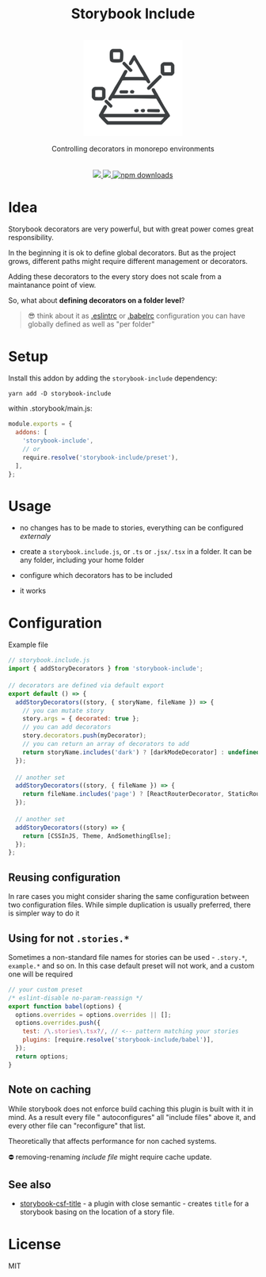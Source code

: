 <div align="center">
  <h1>Storybook Include</h1>
  <br/>
  <img src="https://raw.githubusercontent.com/theKashey/storybook-include/main/assets/logo.png" alt="storybook include logo" width="200" align="center">
  <br/>
  <br/>
   Controlling decorators in monorepo environments
  <br/> 
  <br/>
  <br/>

  <a href="https://www.npmjs.com/package/storybook-include">
    <img src="https://img.shields.io/npm/v/storybook-include.svg?style=flat-square" />
  </a>

  <a href="https://travis-ci.com/github/theKashey/storybook-include">
    <img src="https://travis-ci.com/theKashey/storybook-include.svg" />
  </a>

  <a href="https://www.npmjs.com/package/storybook-include">
   <img src="https://img.shields.io/npm/dm/storybook-include.svg" alt="npm downloads">
  </a>
 <br/>
</div>

# Idea

Storybook decorators are very powerful, but with great power comes great responsibility.

In the beginning it is ok to define global decorators. But as the project grows, different paths might require different
management or decorators.

Adding these decorators to the every story does not scale from a maintanance point of view.

So, what about **defining decorators on a folder level**?

> 😎 think about it as [.eslintrc](https://eslint.org/docs/user-guide/configuring/configuration-files#cascading-and-hierarchy) or [.babelrc](https://babel.dev/docs/en/config-files#file-relative-configuration) configuration you can have globally defined as well as "per folder"

# Setup

Install this addon by adding the `storybook-include` dependency:

```
yarn add -D storybook-include
```

within .storybook/main.js:

```js
module.exports = {
  addons: [
    'storybook-include',
    // or
    require.resolve('storybook-include/preset'),
  ],
};
```

# Usage

- no changes has to be made to stories, everything can be configured _externaly_

- create a `storybook.include.js`, or `.ts` or `.jsx/.tsx` in a folder. It can be any folder, including your home folder
- configure which decorators has to be included
- it works

# Configuration

Example file

```js
// storybook.include.js
import { addStoryDecorators } from 'storybook-include';

// decorators are defined via default export
export default () => {
  addStoryDecorators((story, { storyName, fileName }) => {
    // you can mutate story
    story.args = { decorated: true };
    // you can add decorators
    story.decorators.push(myDecorator);
    // you can return an array of decorators to add
    return storyName.includes('dark') ? [darkModeDecorator] : undefined;
  });

  // another set
  addStoryDecorators((story, { fileName }) => {
    return fileName.includes('page') ? [ReactRouterDecorator, StaticRouterDecorator] : undefined;
  });

  // another set
  addStoryDecorators((story) => {
    return [CSSInJS, Theme, AndSomethingElse];
  });
};
```

## Reusing configuration

In rare cases you might consider sharing the same configuration between two configuration files.
While simple duplication is usually preferred, there is simpler way to do it

## Using for not `.stories.*`

Sometimes a non-standard file names for stories can be used - `.story.*`, `example.*` and so on.
In this case default preset will not work, and a custom one will be required

```js
// your custom preset
/* eslint-disable no-param-reassign */
export function babel(options) {
  options.overrides = options.overrides || [];
  options.overrides.push({
    test: /\.stories\.tsx?/, // <-- pattern matching your stories
    plugins: [require.resolve('storybook-include/babel')],
  });
  return options;
}
```

## Note on caching

While storybook does not enforce build caching this plugin is built with it in mind. As a result every file "
autoconfigures" all "include files" above it, and every other file can
"reconfigure" that list.

Theoretically that affects performance for non cached systems.

⛔️ removing-renaming _include file_ might require cache update.

## See also

- [storybook-csf-title](https://github.com/atlassian-labs/babel-plugin-storybook-csf-title) - a plugin with close semantic - creates `title` for a storybook basing on the location of a story file.

# License

MIT
